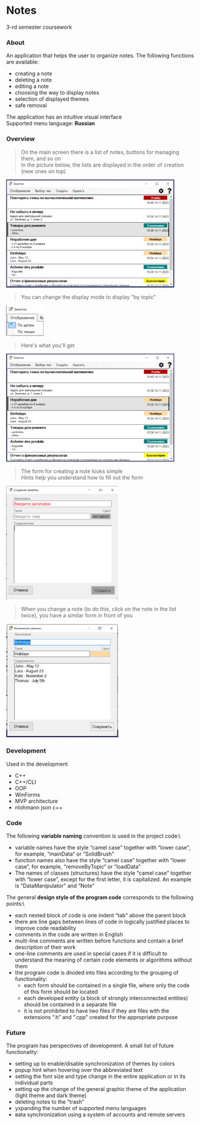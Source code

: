 # Notes
3-rd semester coursework

### About

An application that helps the user to organize notes. The following functions are available:
- creating a note
- deleting a note
- editing a note
- choosing the way to display notes
- selection of displayed themes
- safe removal

The application has an intuitive visual interface\
Supported menu language: **Russian**

### Overview

> On the main screen there is a list of notes, buttons for managing them, and so on\
> In the picture below, the lists are displayed in the order of creation (new ones on top)

<img src="https://github.com/mkKurish/Notes/blob/main/demonstration/sh1.png" alt="drawing" width="450"/>

> You can change the display mode to display "by topic"

<img src="https://github.com/mkKurish/Notes/blob/main/demonstration/sh2.png" alt="drawing" width="100"/>

> Here's what you'll get

<img src="https://github.com/mkKurish/Notes/blob/main/demonstration/sh3.png" alt="drawing" width="450"/>

> The form for creating a note looks simple\
> Hints help you understand how to fill out the form

<img src="https://github.com/mkKurish/Notes/blob/main/demonstration/sh4.png" alt="drawing" width="300"/>

> When you change a note (to do this, click on the note in the list twice), you have a similar form in front of you

<img src="https://github.com/mkKurish/Notes/blob/main/demonstration/sh5.png" alt="drawing" width="300"/>

### Development

Used in the development
- C++
- C++/CLI
- OOP
- WinForms
- MVP architecture
- nlohmann json c++

### Code

The following **variable naming** convention is used in the project code:\
- variable names have the style “camel case” together with “lower case", for example, “mainData“ or ”SolidBrush"
- function names also have the style “camel case” together with “lower case”, for example, “removeByTopic“ or ”loadData"
- The names of classes (structures) have the style “camel case” together with “lower case”, except for the first letter, it is capitalized. An example is “DataManipulator" and “Note"

The general **design style of the program code** corresponds to the following points:\
- each nested block of code is one indent “tab" above the parent block
- there are line gaps between lines of code in logically justified places to improve code readability
- comments in the code are written in English
- multi-line comments are written before functions and contain a brief description of their work
- one-line comments are used in special cases if it is difficult to understand the meaning of certain code elements or algorithms without them
- the program code is divided into files according to the grouping of functionality:
  * each form should be contained in a single file, where only the code of this form should be located
  * each developed entity (a block of strongly interconnected entities) should be contained in a separate file
  * it is not prohibited to have two files if they are files with the extensions “.h” and “.cpp” created for the appropriate purpose

### Future

The program has perspectives of development. A small list of future functionality:
- setting up to enable/disable synchronization of themes by colors
- popup hint when hovering over the abbreviated text
- setting the font size and type change in the entire application or in its individual parts
- setting up the change of the general graphic theme of the application (light theme and dark theme)
- deleting notes to the “trash”
- уxpanding the number of supported menu languages
- вata synchronization using a system of accounts and remote servers

